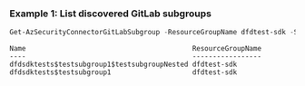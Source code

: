 ### Example 1: List discovered GitLab subgroups
```powershell
Get-AzSecurityConnectorGitLabSubgroup -ResourceGroupName dfdtest-sdk -SecurityConnectorName dfdsdktests-gl-01 -GroupFqName dfdsdktests
```

```output
Name                                         ResourceGroupName
----                                         -----------------
dfdsdktests$testsubgroup1$testsubgroupNested dfdtest-sdk
dfdsdktests$testsubgroup1                    dfdtest-sdk
```


